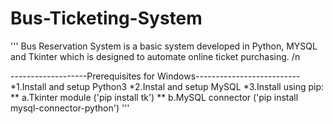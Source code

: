 # Bus-Ticketing-System
'''
Bus Reservation System is a basic system developed in Python, MYSQL and Tkinter which is designed to automate online ticket purchasing. /n


-------------------Prerequisites for Windows--------------------------
*1.Install and setup Python3
*2.Instal and setup MySQL
*3.Install using pip:
 ** a.Tkinter module ('pip install tk')
 ** b.MySQL connector ('pip install mysql-connector-python')
'''
